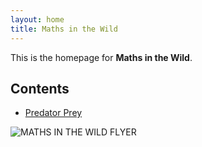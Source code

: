 ```yaml
---
layout: home
title: Maths in the Wild
---
```


This is the homepage for **Maths in the Wild**.

## Contents
- [Predator Prey](01_Predator_Prey/index.md)


![MATHS IN THE WILD FLYER](https://github.com/user-attachments/assets/dbf14801-501d-457f-8ff9-7df77a99db15)
